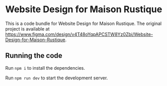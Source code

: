 
  # Website Design for Maison Rustique

  This is a code bundle for Website Design for Maison Rustique. The original project is available at https://www.figma.com/design/v4T48oYqpAPCSTW8Yz0Zbi/Website-Design-for-Maison-Rustique.

  ## Running the code

  Run `npm i` to install the dependencies.

  Run `npm run dev` to start the development server.
  